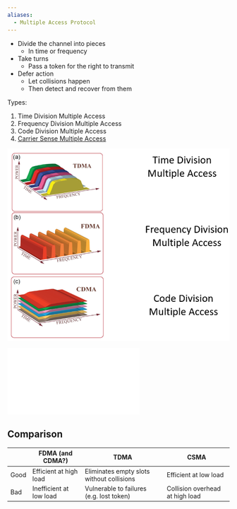 ```yaml
---
aliases:
  - Multiple Access Protocol
---
```

- Divide the channel into pieces
	- In time or frequency
- Take turns
	- Pass a token for the right to transmit
- Defer action
	- Let collisions happen
	- Then detect and recover from them

Types:
1. Time Division Multiple Access
2. Frequency Division Multiple Access
3. Code Division Multiple Access
4. [Carrier Sense Multiple Access](OSI%20layers/Link%20layer/CSMA.md)

![Types of Multi-Access Protocols](multi-access-protocols.png)

![CSMA](OSI%20layers/Link%20layer/CSMA.md)

## Comparison

|      | FDMA (and CDMA?)        | TDMA                                      | CSMA                            |
| ---- | ----------------------- | ----------------------------------------- | ------------------------------- |
| Good | Efficient at high load  | Eliminates empty slots without collisions | Efficient at low load           |
| Bad  | Inefficient at low load | Vulnerable to failures (e.g. lost token)  | Collision overhead at high load |
